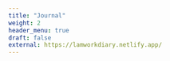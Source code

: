 ```yaml
---
title: "Journal"
weight: 2
header_menu: true
draft: false
external: https://lamworkdiary.netlify.app/
---
```

